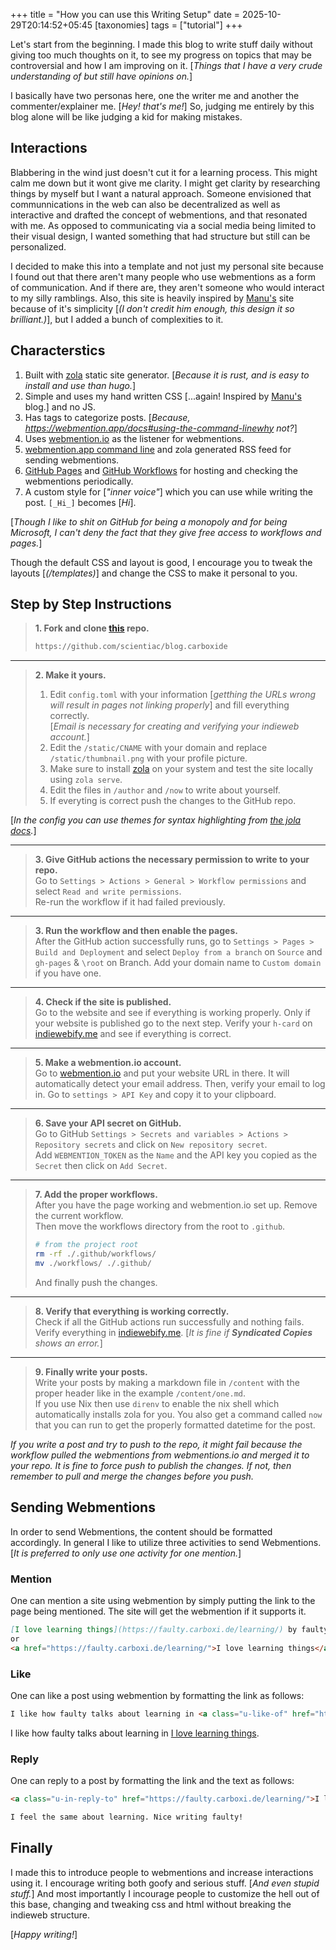 +++
title = "How you can use this Writing Setup"
date = 2025-10-29T20:14:52+05:45
[taxonomies]
tags = ["tutorial"]
+++

Let's start from the beginning. I made this blog to write stuff daily without giving too much thoughts on it, to  see my progress on topics that may be controversial and how I am improving on it. [_Things that I have a very crude understanding of but still have opinions on._]

I basically have two personas here, one the writer me and another the commenter/explainer me. [_Hey! that's me!_] So, judging me entirely by this blog alone will be like judging a kid for making mistakes.

## Interactions 

Blabbering in the wind just doesn't cut it for a learning process. This might calm me down but it wont give me clarity. I might get clarity by researching things by myself but I want a natural approach. Someone envisioned that communnications in the web can also be decentralized as well as interactive and drafted the concept of webmentions, and that resonated with me. As opposed to communicating via a social media being limited to their visual design, I wanted something that had structure but still can be personalized. 

I decided to make this into a template and not just my personal site because I found out that there aren't many people who use webmentions as a form of communication. And if there are, they aren't someone who would interact to my silly ramblings. Also, this site is heavily inspired by [Manu's](https://manuelmoreale.com/thoughts/welcome-to-manus-website) site because of it's simplicity [_(I don't credit him enough, this design it so brilliant.)_], but I added a bunch of complexities to it.

## Characterstics

1. Built with [zola](https://www.getzola.org/) static site generator. [_Because it is rust, and is easy to install and use than hugo._]
2. Simple and uses my hand written CSS [...again! Inspired by [Manu's](https://manuelmoreale.com/thoughts/welcome-to-manus-website) blog.] and no JS.
3. Has tags to categorize posts. [_Because, https://webmention.app/docs#using-the-command-linewhy not?_]
4. Uses [webmention.io](https://webmention.io/) as the listener for webmentions.
5. [webmention.app command line](https://webmention.app/docs#using-the-command-line) and zola generated RSS feed for sending webmentions.
6. [GitHub Pages](https://docs.github.com/en/pages) and [GitHub Workflows](https://docs.github.com/en/actions/concepts/workflows-and-actions/workflows) for hosting and checking the webmentions periodically.
7. A custom style for [_"inner voice"_] which you can use while writing the post. `[_Hi_]` becomes [_Hi_].

[_Though I like to shit on GitHub for being a monopoly and for being Microsoft, I can't deny the fact that they give free access to workflows and pages._]

Though the default CSS and layout is good, I encourage you to tweak the layouts [_(/templates)_] and change the CSS to make it personal to you.

## Step by Step Instructions

> **1. Fork and clone [this](https://github.com/scientiac/blog.carboxide/) repo.**
>```sh
> https://github.com/scientiac/blog.carboxide
> ```

***

> **2. Make it yours.**   
> 1. Edit `config.toml`  with your information [_getthing the URLs wrong will result in pages not linking properly_] and fill everything correctly.  
> [_Email is necessary for creating and verifying your indieweb account._]  
> 2. Edit the `/static/CNAME` with your domain and replace `/static/thumbnail.png` with your profile picture.
> 3. Make sure to install [zola](https://www.getzola.org/) on your system and test the site locally using `zola serve`.  
> 4. Edit the files in `/author` and `/now` to write about yourself.
> 5. If everyting is correct push the changes to the GitHub repo.

[_In the config you can use themes for syntax highlighting from [the jola docs](https://www.getzola.org/documentation/getting-started/configuration/#syntax-highlighting)._]

***

> **3. Give GitHub actions the necessary permission to write to your repo.**   
> Go to `Settings > Actions > General > Workflow permissions` and select `Read and write permissions`.  
> Re-run the workflow if it had failed previously.

***

> **3. Run the workflow and then enable the pages.**  
> After the GitHub action successfully runs, go to `Settings > Pages > Build and Deployment` and select `Deploy from a branch` on `Source` and `gh-pages` & `\root` on Branch.
> Add your domain name to `Custom domain` if you have one.

*** 

> **4. Check if the site is published.**  
> Go to the website and see if everything is working properly. Only if your website is published go to the next step. 
> Verify your `h-card` on [indiewebify.me](https://indiewebify.me/validate-h-card/) and see if everything is correct.

*** 

> **5. Make a webmention.io account.**  
> Go to [webmention.io](https://webmention.io) and put your website URL in there. 
> It will automatically detect your email address. Then, verify your email to log in.
> Go to `settings > API Key` and copy it to your clipboard.

*** 

> **6. Save your API secret on GitHub.**  
> Go to GitHub `Settings > Secrets and variables > Actions > Repository secrets` and click on `New repository secret`.  
> Add `WEBMENTION_TOKEN` as the `Name` and the API key you copied as the `Secret` then click on `Add Secret`.

*** 

> **7. Add the proper workflows.**  
> After you have the page working and webmention.io set up. Remove the current workflow.  
> Then move the workflows directory from the root to `.github`.
> ```bash
> # from the project root
> rm -rf ./.github/workflows/
> mv ./workflows/ ./.github/
> ```
> And finally push the changes.

*** 

> **8. Verify that everything is working correctly.**  
> Check if all the GitHub actions run successfully and nothing fails.
> Verify everything in [indiewebify.me](https://indiewebify.me). [_It is fine if **Syndicated Copies** shows an error._]

*** 

> **9. Finally write your posts.**  
> Write your posts by making a markdown file in `/content` with the proper header like in the example `/content/one.md`.  
> If you use Nix then use `direnv` to enable the nix shell which automatically installs zola for you. You also get a command called `now` that you can run to get the properly formatted datetime for the post.

_If you write a post and try to push to the repo, it might fail because the workflow pulled the webmentions from webmentions.io and merged it to your repo. It is fine to force push to publish the changes. If not, then remember to pull and merge the changes before you push._


## Sending Webmentions
In order to send Webmentions, the content should be formatted accordingly. In general I like to utilize three activities to send Webmentions.
[_It is preferred to only use one activity for one mention._]

### Mention
One can mention a site using webmention by simply putting the link to the page being mentioned.
The site will get the webmention if it supports it.

```md
[I love learning things](https://faulty.carboxi.de/learning/) by faulty.
or
<a href="https://faulty.carboxi.de/learning/">I love learning things</a> by faulty.
```

### Like
One can like a post using webmention by formatting the link as follows:

```md
I like how faulty talks about learning in <a class="u-like-of" href="https://faulty.carboxi.de/learning/">I love learning things</a>.
```

I like how faulty talks about learning in <a class="u-like-of" href="https://faulty.carboxi.de/learning/">I love learning things</a>.

### Reply
One can reply to a post by formatting the link and the text as follows:

```md
<a class="u-in-reply-to" href="https://faulty.carboxi.de/learning/">I love learning things</a>

I feel the same about learning. Nice writing faulty!
```

## Finally

I made this to introduce people to webmentions and increase interactions using it. I encourage writing both goofy and serious stuff. [_And even stupid stuff._] And most importantly I incourage people to customize the hell out of this base, changing and tweaking css and html without breaking the indieweb structure.

[_Happy writing!_]
